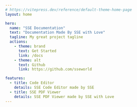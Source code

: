 ```yaml
---
# https://vitepress.dev/reference/default-theme-home-page
layout: home

hero:
  name: "SSE Documentation"
  text: "Documentation Made By SSE with Love"
  tagline: My great project tagline
  actions:
    - theme: brand
      text: Get Started
      link: /docs
    - theme: alt
      text: Github
      link: https://github.com/sseworld

features:
  - title: Code Editor
    details: SSE Code Editor made by SSE
  - title: SSE PDF Viewer
    details: SSE PDF Viewer made by SSE with Love
---
```


